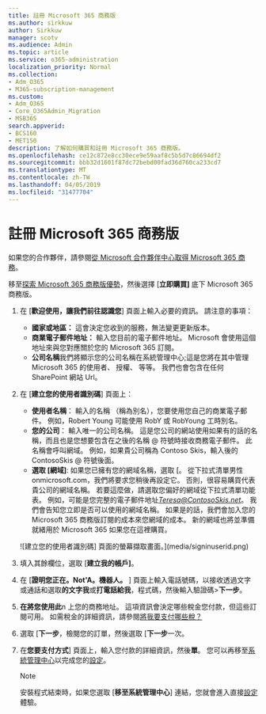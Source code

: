 ```yaml
---
title: 註冊 Microsoft 365 商務版
ms.author: sirkkuw
author: Sirkkuw
manager: scotv
ms.audience: Admin
ms.topic: article
ms.service: o365-administration
localization_priority: Normal
ms.collection:
- Adm_O365
- M365-subscription-management
ms.custom:
- Adm_O365
- Core_O365Admin_Migration
- MSB365
search.appverid:
- BCS160
- MET150
description: 了解如何購買和註冊 Microsoft 365 商務版。
ms.openlocfilehash: ce12c872e8cc30ece9e59aaf8c5b5d7c86694df2
ms.sourcegitcommit: bbb32d1601f87dc72bebd00fad36d760ca233cd7
ms.translationtype: MT
ms.contentlocale: zh-TW
ms.lasthandoff: 04/05/2019
ms.locfileid: "31477704"
---
```

# <a name="sign-up-for-microsoft-365-business"></a>註冊 Microsoft 365 商務版

如果您的合作夥伴，請參閱[從 Microsoft 合作夥伴中心取得 Microsoft 365 商務](get-microsoft-365-business.md#get-microsoft-365-business-from-microsoft-partner-center)。

移至[探索 Microsoft 365 商務版優勢](https://www.microsoft.com/microsoft-365/business#pmg-cmp-desktop)，然後選擇 [**立即購買]** 底下 Microsoft 365 商務版。

1. 在 [**歡迎使用，讓我們前往認識您**] 頁面上輸入必要的資訊。 請注意的事項：
 
    -  **國家或地區：** 這會決定您收到的服務，無法變更更新版本。
    - **商業電子郵件地址：** 輸入您目前的電子郵件地址。 Microsoft 會使用這個地址來與您對應關於您的 Microsoft 365 訂閱。
    - **公司名稱**我們將顯示您的公司名稱在系統管理中心;這是您將在其中管理 Microsoft 365 的使用者、 授權、 等等。 我們也會包含在任何 SharePoint 網站 Url。

2. 在 [**建立您的使用者識別碼**] 頁面上：

    - **使用者名稱**： 輸入的名稱 （稱為別名），您要使用您自己的商業電子郵件。 例如，Robert Young 可能使用 RobY 或 RobYoung 工時別名。
    - **您的公司**： 輸入唯一的公司名稱。 這是您公司的網站使用如果有的話的名稱，而且也是您想要包含在之後的名稱 @ 符號時接收商務電子郵件。 此名稱會呼叫網域。 例如，如果貴公司稱為 Contoso Skis，輸入後的 ContosoSkis @ 符號後面。
    - **選取 [網域]**: 如果您已擁有您的網域名稱，選取 [。 從下拉式清單男性 onmicrosoft.com，我們將要求您稍後再設定它。 否則，很容易購買代表貴公司的網域名稱。 若要這麼做，請選取您偏好的網域從下拉式清單功能表。 例如，可能是您完整的電子郵件地址*Teresa@ContosoSkis.net*。 我們會告知您立即是否可以使用的網域名稱。 如果是的話，我們會加入您的 Microsoft 365 商務版訂閱的成本來您網域的成本。 新的網域也將並準備就緒用於 Microsoft 365 如果您在這裡購買。
    
    ![建立您的使用者識別碼] 頁面的螢幕擷取畫面。](media/signinuserid.png)

3. 填入其餘欄位，選取 [**建立我的帳戶]**。
4. 在 [**證明您正在。Not'A。機器人。** ] 頁面上輸入電話號碼，以接收透過文字或通話和選取**的文字我**或**打電話給我**，程式碼，然後輸入驗證碼\>**下一步**。
5. **在將您使用此**n 上您的商務地址。 這項資訊會決定哪些稅金您付款，但這些訂閱可用。 如需稅金的詳細資訊，請參閱[將我要支付哪些稅？](https://docs.microsoft.com/office365/admin/subscriptions-and-billing/what-tax-will-i-be-charged?view=o365-worldwide) 
1. 選取 [**下一步**，檢閱您的訂單，然後選取 [**下一步**一次。
1. 在**您要支付方式**] 頁面上，輸入您付款的詳細資訊，然後**單**。
    您可以再移至[系統管理中心](https://docs.microsoft.com/en-us/office365/admin/subscriptions-and-billing/what-tax-will-i-be-charged?view=o365-worldwide)以完成您的[設定](set-up.md)。

    > [!NOTE]
    > 安裝程式結束時，如果您選取 [**移至系統管理中心**] 連結，您就會進入直接[設定](set-up.md)體驗。